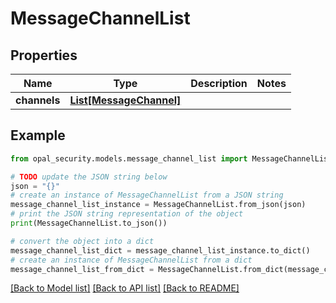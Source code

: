 # MessageChannelList


## Properties

Name | Type | Description | Notes
------------ | ------------- | ------------- | -------------
**channels** | [**List[MessageChannel]**](MessageChannel.md) |  | 

## Example

```python
from opal_security.models.message_channel_list import MessageChannelList

# TODO update the JSON string below
json = "{}"
# create an instance of MessageChannelList from a JSON string
message_channel_list_instance = MessageChannelList.from_json(json)
# print the JSON string representation of the object
print(MessageChannelList.to_json())

# convert the object into a dict
message_channel_list_dict = message_channel_list_instance.to_dict()
# create an instance of MessageChannelList from a dict
message_channel_list_from_dict = MessageChannelList.from_dict(message_channel_list_dict)
```
[[Back to Model list]](../README.md#documentation-for-models) [[Back to API list]](../README.md#documentation-for-api-endpoints) [[Back to README]](../README.md)


